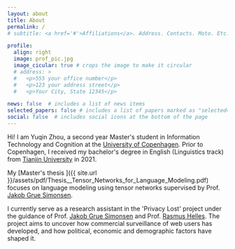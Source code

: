 ```yaml
---
layout: about
title: About
permalink: /
# subtitle: <a href='#'>Affiliations</a>. Address. Contacts. Moto. Etc.

profile:
  align: right
  image: prof_pic.jpg
  image_cicular: true # crops the image to make it circular
  # address: > 
  #   <p>555 your office number</p>
  #   <p>123 your address street</p>
  #   <p>Your City, State 12345</p>

news: false  # includes a list of news items
selected_papers: false # includes a list of papers marked as "selected={true}"
social: false  # includes social icons at the bottom of the page
---
```


Hi! I am Yuqin Zhou, a second year Master's student in Information Technology and Cognition at the  <a href="https://www.ku.dk/english/">University of Copenhagen</a>. Prior to Copenhagen, I received my bachelor's degree in English (Linguistics track) from <a href="http://www.tju.edu.cn/english/index.htm">Tianjin University</a> in 2021.

My [Master's thesis ]({{ site.url }}/assets/pdf/Thesis__Tensor_Networks_for_Language_Modeling.pdf) focuses on language modeling using tensor networks supervised by Prof. <a href="http://hjemmesider.diku.dk/~simonsen/">Jakob Grue Simonsen</a>.


I currently serve as a research assistant in the 'Privacy Lost' project under the guidance of Prof. <a href="http://hjemmesider.diku.dk/~simonsen/">Jakob Grue Simonsen</a> and Prof. <a href="https://comm.ku.dk/staff/?pure=en/persons/149580">Rasmus Helles</a>. The project aims to uncover how commercial surveillance of web users has developed, and how political, economic and demographic factors have shaped it.
